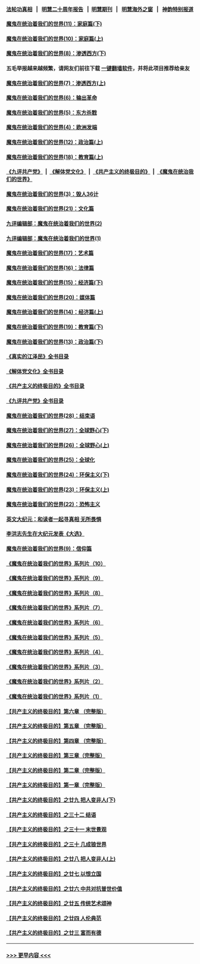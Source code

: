 #### [法轮功真相](https://github.com/gfw-breaker/truth/blob/master/README.md?t=0) &nbsp;&nbsp;|&nbsp;&nbsp; [明慧二十周年报告](https://github.com/gfw-breaker/mh-reports/blob/master/README.md?t=0) &nbsp;&nbsp;|&nbsp;&nbsp;[明慧期刊](https://github.com/gfw-breaker/mh-qikan) &nbsp;&nbsp;|&nbsp;&nbsp; [明慧海外之窗](https://github.com/gfw-breaker/mh-news/blob/master/README.md?t=0) &nbsp;&nbsp;|&nbsp;&nbsp; [神韵特别报道](https://github.com/gfw-breaker/mh-news/blob/master/shenyun.md?t=0)
#### [魔鬼在统治着我们的世界(11)：家庭篇(下)](../pages/nsc422/n10440961.md?t=11241750) 
#### [魔鬼在统治着我们的世界(10)：家庭篇(上)](../pages/nsc422/n10435448.md?t=11241750) 
#### [魔鬼在统治着我们的世界(8)：渗透西方(下)](../pages/nsc422/n10429603.md?t=11241750) 
#### 五毛举报越来越频繁，请网友们前往下载 [一键翻墙软件](https://github.com/gfw-breaker/ssr-accounts)，并将此项目推荐给亲友
#### [魔鬼在统治着我们的世界(7)：渗透西方(上)](../pages/nsc422/n10426013.md?t=11241750) 
#### [魔鬼在统治着我们的世界(6)：输出革命](../pages/nsc422/n10421536.md?t=11241750) 
#### [魔鬼在统治着我们的世界(5)：东方杀戮](../pages/nsc422/n10417707.md?t=11241750) 
#### [魔鬼在统治着我们的世界(4)：欧洲发端](../pages/nsc422/n10414890.md?t=11241750) 
#### [魔鬼在统治着我们的世界(12)：政治篇(上)](../pages/nsc422/n10444576.md?t=11241750) 
#### [魔鬼在统治着我们的世界(18)：教育篇(上)](../pages/nsc422/n10526970.md?t=11241750) 
#### [《九评共产党》](https://github.com/begood0513/9ping.md/blob/master/README.md) &nbsp;|&nbsp; [《解体党文化》](../../../../jtdwh.md/blob/master/README.md)  &nbsp;|&nbsp; [《共产主义的终极目的》](../../../../gczydzjmd.md/blob/master/README.md) &nbsp;|&nbsp; [《魔鬼在统治我们的世界》](../../../../mgztzwmdsj.md/blob/master/README.md) 
#### [魔鬼在统治着我们的世界(3)：毁人36计](../pages/nsc422/n10411583.md?t=11241750) 
#### [魔鬼在统治着我们的世界(21)：文化篇](../pages/nsc422/n10597706.md?t=11241750) 
#### [九评编辑部：魔鬼在统治着我们的世界(2)](../pages/nsc422/n10410036.md?t=11241750) 
#### [九评编辑部：魔鬼在统治着我们的世界(1)](../pages/nsc422/n10406825.md?t=11241750) 
#### [魔鬼在统治着我们的世界(17)：艺术篇](../pages/nsc422/n10499093.md?t=11241750) 
#### [魔鬼在统治着我们的世界(16)：法律篇](../pages/nsc422/n10485969.md?t=11241750) 
#### [魔鬼在统治着我们的世界(15)：经济篇(下)](../pages/nsc422/n10469975.md?t=11241750) 
#### [魔鬼在统治着我们的世界(20)：媒体篇](../pages/nsc422/n10586579.md?t=11241750) 
#### [魔鬼在统治着我们的世界(14)：经济篇(上)](../pages/nsc422/n10457370.md?t=11241750) 
#### [魔鬼在统治着我们的世界(19)：教育篇(下)](../pages/nsc422/n10564808.md?t=11241750) 
#### [魔鬼在统治着我们的世界(13)：政治篇(下)](../pages/nsc422/n10448270.md?t=11241750) 
#### [《真实的江泽民》全书目录](../pages/nsc422/n13721399.md?t=11241750) 
#### [《解体党文化》全书目录](../pages/nsc422/n13721157.md?t=11241750) 
#### [《共产主义的终极目的》全书目录](../pages/nsc422/n13721048.md?t=11241750) 
#### [《九评共产党》全书目录](../pages/nsc422/n13708085.md?t=11241750) 
#### [魔鬼在统治着我们的世界(28)：结束语](../pages/nsc422/n10936246.md?t=11241750) 
#### [魔鬼在统治着我们的世界(27)：全球野心(下)](../pages/nsc422/n10928319.md?t=11241750) 
#### [魔鬼在统治着我们的世界(26)：全球野心(上)](../pages/nsc422/n10900318.md?t=11241750) 
#### [魔鬼在统治着我们的世界(25)：全球化](../pages/nsc422/n10788205.md?t=11241750) 
#### [魔鬼在统治着我们的世界(24)：环保主义(下)](../pages/nsc422/n10695307.md?t=11241750) 
#### [魔鬼在统治着我们的世界(23)：环保主义(上)](../pages/nsc422/n10688613.md?t=11241750) 
#### [魔鬼在统治着我们的世界(22)：恐怖主义](../pages/nsc422/n10614727.md?t=11241750) 
#### [英文大纪元：和读者一起寻真相 无所畏惧](../pages/nsc422/n12542027.md?t=11241750) 
#### [李洪志先生在大纪元发表《大选》](../pages/nsc422/n12534746.md?t=11241750) 
#### [魔鬼在统治着我们的世界(9)：信仰篇](../pages/nsc422/n10432159.md?t=11241750) 
#### [《魔鬼在统治着我们的世界》系列片（10）](../pages/nsc422/n12292670.md?t=11241750) 
#### [《魔鬼在统治着我们的世界》系列片（9）](../pages/nsc422/n12290859.md?t=11241750) 
#### [《魔鬼在统治着我们的世界》系列片（8）](../pages/nsc422/n12287445.md?t=11241750) 
#### [《魔鬼在统治着我们的世界》系列片（7）](../pages/nsc422/n12283425.md?t=11241750) 
#### [《魔鬼在统治着我们的世界》系列片（6）](../pages/nsc422/n12282314.md?t=11241750) 
#### [《魔鬼在统治着我们的世界》系列片（5）](../pages/nsc422/n12281419.md?t=11241750) 
#### [《魔鬼在统治着我们的世界》系列片（4）](../pages/nsc422/n12274024.md?t=11241750) 
#### [《魔鬼在统治着我们的世界》系列片（3）](../pages/nsc422/n12271322.md?t=11241750) 
#### [《魔鬼在统治着我们的世界》系列片（2）](../pages/nsc422/n12269049.md?t=11241750) 
#### [《魔鬼在统治着我们的世界》系列片（1）](../pages/nsc422/n12267575.md?t=11241750) 
#### [【共产主义的终极目的】第六章 （完整版）](../pages/nsc422/n11428913.md?t=11241750) 
#### [【共产主义的终极目的】第五章 （完整版）](../pages/nsc422/n11428912.md?t=11241750) 
#### [【共产主义的终极目的】第四章 （完整版）](../pages/nsc422/n11428907.md?t=11241750) 
#### [【共产主义的终极目的】第三章（完整版）](../pages/nsc422/n11428848.md?t=11241750) 
#### [【共产主义的终极目的】第二章（完整版）](../pages/nsc422/n11428831.md?t=11241750) 
#### [【共产主义的终极目的】第一章（完整版）](../pages/nsc422/n11417651.md?t=11241750) 
#### [【共产主义的终极目的】之廿九 把人变非人(下)](../pages/nsc422/n11344140.md?t=11241750) 
#### [【共产主义的终极目的】之三十二 结语](../pages/nsc422/n11360535.md?t=11241750) 
#### [【共产主义的终极目的】之三十一 末世景观](../pages/nsc422/n11351129.md?t=11241750) 
#### [【共产主义的终极目的】之三十 几成狼世界](../pages/nsc422/n11348280.md?t=11241750) 
#### [【共产主义的终极目的】之廿八 把人变非人(上)](../pages/nsc422/n11340492.md?t=11241750) 
#### [【共产主义的终极目的】之廿七 以恨立国](../pages/nsc422/n11336944.md?t=11241750) 
#### [【共产主义的终极目的】之廿六 中共对抗普世价值](../pages/nsc422/n11324785.md?t=11241750) 
#### [【共产主义的终极目的】之廿五 传统艺术颂神](../pages/nsc422/n11296396.md?t=11241750) 
#### [【共产主义的终极目的】之廿四 人伦典范](../pages/nsc422/n11296397.md?t=11241750) 
#### [【共产主义的终极目的】之廿三 富而有德](../pages/nsc422/n11283598.md?t=11241750) 

----
#### [ >>> 更早内容 <<< ](../indexes/nsc422-earlier.md)
